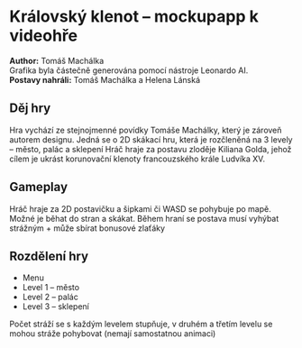 # Královský klenot – mockupapp k videohře

**Author:** Tomáš Machálka
<br>Grafika byla částečně generována pomocí nástroje Leonardo AI.
<br>**Postavy nahráli:** Tomáš Machálka a Helena Lánská


## Děj hry
Hra vychází ze stejnojmenné povídky Tomáše Machálky, který je zároveň autorem designu.
Jedná se o 2D skákací hru, která je rozčleněná na 3 levely – město, palác a sklepení
Hráč hraje za postavu zloděje Kiliana Golda, jehož cílem je ukrást korunovační klenoty francouzského krále Ludvíka XV.

## Gameplay
Hráč hraje za 2D postavičku a šipkami či WASD se pohybuje po mapě. Možné je běhat do stran a skákat.
Během hraní se postava musí vyhýbat strážným + může sbírat bonusové zlaťáky

## Rozdělení hry
<ul>
    <li>Menu</li>
    <li>Level 1 – město</li>
    <li>Level 2 – palác</li>
    <li>Level 3 – sklepení</li>
</ul>
Počet stráží se s každým levelem stupňuje, v druhém a třetím levelu se mohou stráže pohybovat (nemají samostatnou animaci)
